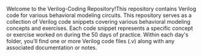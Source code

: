 Welcome to the Verilog-Coding Repository!This repository contains Verilog code for various behavioral modeling circuits.
This repository serves as a collection of Verilog code snippets covering various behavioral modeling concepts and exercises.
Each code snippet represents a specific concept or exercise worked on during the 50 days of practice.
Within each day's folder, you'll find one or more Verilog code files (.v) along with any associated documentation or notes.
